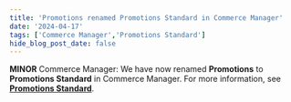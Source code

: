 ```yaml
---
title: 'Promotions renamed Promotions Standard in Commerce Manager'
date: '2024-04-17'
tags: ['Commerce Manager','Promotions Standard']
hide_blog_post_date: false
---
```

**MINOR** Commerce Manager: We have now renamed **Promotions** to **Promotions Standard** in Commerce Manager. For more information, see **[Promotions Standard](https://elasticpath.dev/docs/commerce-cloud/promotions/promotions-cm/overview)**.
